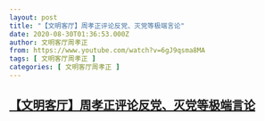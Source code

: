 ```yaml
---
layout: post
title: "【文明客厅】周孝正评论反党、灭党等极端言论"
date: 2020-08-30T01:36:53.000Z
author: 文明客厅周孝正
from: https://www.youtube.com/watch?v=6gJ9qsma8MA
tags: [ 文明客厅周孝正 ]
categories: [ 文明客厅周孝正 ]
---
```

<!--1598751413000-->
[【文明客厅】周孝正评论反党、灭党等极端言论](https://www.youtube.com/watch?v=6gJ9qsma8MA)
------

<div>

</div>

